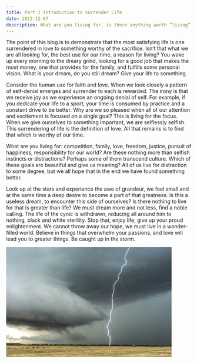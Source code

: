 ```yaml
---
title: Part 1 Introduction to Surrender Life
date: 2022-12-07
description: What are you living for, is there anything worth “living” for?
---
```


The point of this blog is to demonstrate that the most satisfying life is one surrendered in love to something worthy of the sacrifice.  Isn’t that what we are all looking for, the best use for our time, a reason for living?  You wake up every morning to the dreary grind, looking for a good job that makes the most money, one that provides for the family, and fulfills some personal vision.  What is your dream, do you still dream?  Give your life to something.

Consider the human use for faith and love.  When we look closely a pattern of self-denial emerges and surrender to each is rewarded.  The irony is that we receive joy as we experience an ongoing denial of self.   For example, if you dedicate your life to a sport, your time is consumed by practice and a constant drive to be better.  Why are we so pleased when all of our attention and excitement is focused on a single goal?  This is living for the focus.  When we give ourselves to something important, we are selflessly selfish.  This surrendering of life is the definition of love.  All that remains is to find that which is worthy of our time.

What are you living for: competition, family, love, freedom, justice, pursuit of happiness, responsibility for our world?  Are these nothing more than selfish instincts or distractions?  Perhaps some of them transcend culture.  Which of these goals are beautiful and give us meaning?  All of us live for distraction to some degree, but we all hope that in the end we have found something better.

Look up at the stars and experience the awe of grandeur, we feel small and at the same time a deep desire to become a part of that greatness.  Is this a useless dream, to encounter this side of ourselves?  Is there nothing to live for that is greater than life?  We must dream more and not less, find a noble calling.  The life of the cynic is withdrawn, reducing all around him to nothing, black and white sterility.  Stop that, enjoy life, give up your proud enlightenment.  We cannot throw away our hope, we must live in a wonder-filled world.  Believe in things that overwhelm your passions, and love will lead you to greater things.  Be caught up in the storm.


![Storm](./photo.png)




